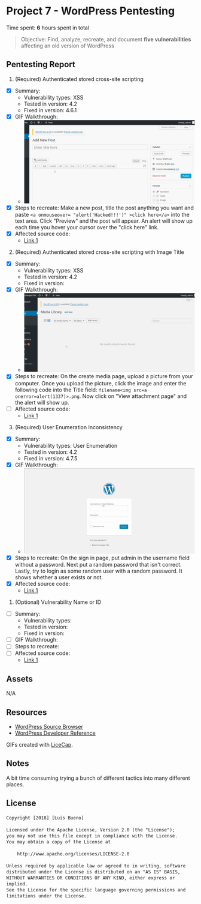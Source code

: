 # Project 7 - WordPress Pentesting

Time spent: **6** hours spent in total

> Objective: Find, analyze, recreate, and document **five vulnerabilities** affecting an old version of WordPress

## Pentesting Report

1. (Required) Authenticated stored cross-site scripting
  - [x] Summary: 
    - Vulnerability types: XSS
    - Tested in version: 4.2
    - Fixed in version: 4.6.1
  - [x] GIF Walkthrough: 
    - <img src='xss.gif' title='xss' width='' />
  - [x] Steps to recreate: Make a new post, title the post anything you want and paste ```<a onmouseover= "alert('Hacked!!!')" >click here</a>``` into the text area. Click "Preview" and the post will appear. An alert will show up each time you hover your cursor over the "click here" link.
  - [x] Affected source code:
    - [Link 1](https://core.trac.wordpress.org/browser/branches/4.2/src/wp-includes/class-wp-editor.php?rev=33361)
2. (Required) Authenticated stored cross-site scripting with Image Title
  - [x] Summary: 
    - Vulnerability types: XSS
    - Tested in version: 4.2
    - Fixed in version: 
  - [x] GIF Walkthrough: 
     - <img src='xss2.gif' title='xss2' width='' />
  - [x] Steps to recreate: On the create media page, upload a picture from your computer. Once you upload the picture, click the image and enter the following code into the Title field: ```filename<img src=a onerror=alert(1337)>.png```. Now click on "View attachment page" and the alert will show up.  
  - [ ] Affected source code:
    - [Link 1](https://core.trac.wordpress.org/browser/branches/4.2/src/wp-admin/includes/media.php)
3. (Required) User Enumeration Inconsistency
  - [x] Summary: 
    - Vulnerability types: User Enumeration
    - Tested in version: 4.2
    - Fixed in version: 4.7.5
  - [x] GIF Walkthrough: 
    - <img src='User Enumeration.gif' title='User Enumeration' width='' alt='' />
  - [x] Steps to recreate: On the sign in page, put admin in the username field without a password. Next put a random password that isn't correct. Lastly, try to login as some random user with a random password. It shows whether a user exists or not.
  - [x] Affected source code:
    - [Link 1](https://www.wpwhitesecurity.com/wordpress-security/wordpress-username-disclosure-vulnerability/)
1. (Optional) Vulnerability Name or ID
  - [ ] Summary: 
    - Vulnerability types:
    - Tested in version:
    - Fixed in version: 
  - [ ] GIF Walkthrough: 
  - [ ] Steps to recreate: 
  - [ ] Affected source code:
    - [Link 1](https://core.trac.wordpress.org/browser/tags/version/src/source_file.php)
 
## Assets

N/A

## Resources

- [WordPress Source Browser](https://core.trac.wordpress.org/browser/)
- [WordPress Developer Reference](https://developer.wordpress.org/reference/)

GIFs created with [LiceCap](http://www.cockos.com/licecap/).

## Notes

A bit time consuming trying a bunch of different tactics into many different places.

## License

    Copyright [2018] [Luis Bueno]

    Licensed under the Apache License, Version 2.0 (the "License");
    you may not use this file except in compliance with the License.
    You may obtain a copy of the License at

        http://www.apache.org/licenses/LICENSE-2.0

    Unless required by applicable law or agreed to in writing, software
    distributed under the License is distributed on an "AS IS" BASIS,
    WITHOUT WARRANTIES OR CONDITIONS OF ANY KIND, either express or implied.
    See the License for the specific language governing permissions and
    limitations under the License.
